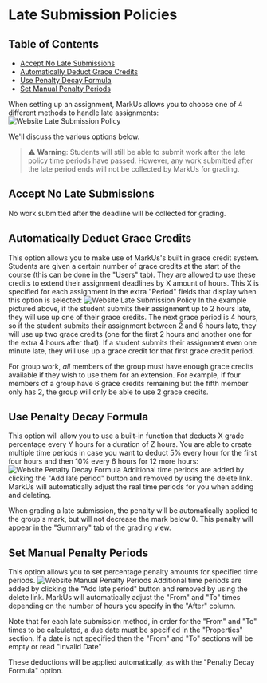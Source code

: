 # Late Submission Policies

## Table of Contents

- [Accept No Late Submissions](#accept-no-late-submissions)
- [Automatically Deduct Grace Credits](#automatically-deduct-grace-credits)
- [Use Penalty Decay Formula](#use-penalty-decay-formula)
- [Set Manual Penalty Periods](#set-manual-penalty-periods)

When setting up an assignment, MarkUs allows you to choose one of 4 different methods to handle late assignments:
![Website Late Submission Policy](images/late-submission-policy-options.png)

We'll discuss the various options below.

> :warning: **Warning**: Students will still be able to submit work after the late policy time periods have passed. However, any work submitted after the late period ends will not be collected by MarkUs for grading.

## Accept No Late Submissions

No work submitted after the deadline will be collected for grading.

## Automatically Deduct Grace Credits

This option allows you to make use of MarkUs's built in grace credit system.
Students are given a certain number of grace credits at the start of the course (this can be done in the "Users" tab). They are allowed to use these credits to extend their assignment deadlines by X amount of hours. This X is specified for each assignment in the extra "Period" fields that display when this option is selected:
![Website Late Submission Policy](images/late-submission-policy-grace-credit.png)
In the example pictured above, if the student submits their assignment up to 2 hours late, they will use up one of their grace credits. The next grace period is 4 hours, so if the student submits their assignment between 2 and 6 hours late, they will use up two grace credits (one for the first 2 hours and another one for the extra 4 hours after that). If a student submits their assignment even one minute late, they will use up a grace credit for that first grace credit period.

For group work, *all* members of the group must have enough grace credits available if they wish to use them for an extension. For example, if four members of a group have 6 grace credits remaining but the fifth member only has 2, the group will only be able to use 2 grace credits.

## Use Penalty Decay Formula

This option will allow you to use a built-in function that deducts X grade percentage every Y hours for a duration of Z hours. You are able to create multiple time periods in case you want to deduct 5% every hour for the first four hours and then 10% every 6 hours for 12 more hours:
![Website Penalty Decay Formula](images/late-submission-policy-penalty-decay-formula.png)
Additional time periods are added by clicking the "Add late period" button and removed by using the delete link. MarkUs will automatically adjust the real time periods for you when adding and deleting.

When grading a late submission, the penalty will be automatically applied to the group's mark, but will not decrease the mark below 0. This penalty will appear in the "Summary" tab of the grading view.

## Set Manual Penalty Periods

This option allows you to set percentage penalty amounts for specified time periods.
![Website Manual Penalty Periods](images/late-submission-policy-penalty-period.png)
Additional time periods are added by clicking the "Add late period" button and removed by using the delete link. MarkUs will automatically adjust the "From" and "To" times depending on the number of hours you specify in the "After" column.

Note that for each late submission method, in order for the "From" and "To" times to be calculated, a due date must be specified in the "Properties" section. If a date is not specified then the "From" and "To" sections will be empty or read "Invalid Date"

These deductions will be applied automatically, as with the "Penalty Decay Formula" option.
